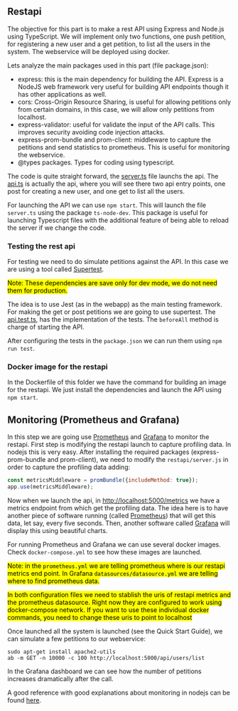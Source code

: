 ## Restapi
The objective for this part is to make a rest API using Express and Node.js using TypeScript. We will implement only two functions, one push petition, for registering a new user and a get petition, to list all the users in the system. The webservice will be deployed using docker.

Lets analyze the main packages used in this part (file package.json):
- express: this is the main dependency for building the API. Express is a NodeJS web framework very useful for building API endpoints though it has other applications as well.
- cors: Cross-Origin Resource Sharing, is useful for allowing petitions only from certain domains, in this case, we will allow only petitions from localhost.
- express-validator: useful for validate the input of the API calls. This improves security avoiding code injection attacks.    
- express-prom-bundle and prom-client: middleware to capture the petitions and send statistics to prometheus. This is useful for monitoring the webservice.
- @types packages. Types for coding using typescript.
     
The code is quite straight forward, the [server.ts](restapi/server.ts) file launchs the api. The [api.ts](restapi/api.ts) is actually the api, where you will see there two api entry points, one post for creating a new user, and one get to list all the users. 

For launching the API we can use `npm start`. This will launch the file `server.ts` using the package `ts-node-dev`. This package is useful for launching Typescript files with the additional feature of being able to reload the server if we change the code.

### Testing the rest api
For testing we need to do simulate petitions against the API. In this case we are using a tool called [Supertest](https://www.npmjs.com/package/supertest).

<mark>Note: These dependencies are save only for dev mode, we do not need them for production.</mark>

The idea is to use Jest (as in the webapp) as the main testing framework. For making the get or post petitions we are going to use supertest. The [api.test.ts](restapi/tests/api.test.ts), has the implementation of the tests. The `beforeAll` method is charge of starting the API.

After configuring the tests in the `package.json` we can run them using `npm run test`.

### Docker image for the restapi
In the Dockerfile of this folder we have the command for building an image for the restapi. We just install the dependencies and launch the API using `npm start`.

## Monitoring (Prometheus and Grafana)
In this step we are going use [Prometheus](https://prometheus.io/) and [Grafana](https://grafana.com/) to monitor the restapi. First step is modifying the restapi launch to capture profiling data. In nodejs this is very easy. After installing the required packages (express-prom-bundle and prom-client), we need to modify the `restapi/server.js` in order to capture the profiling data adding:
```javascript
const metricsMiddleware = promBundle({includeMethod: true});
app.use(metricsMiddleware);
```
Now when we launch the api, in [http://localhost:5000/metrics](http://localhost:5000/metrics) we have a metrics endpoint from which get the profiling data. The idea here is to have another piece of software running (called [Prometheus](https://prometheus.io/)) that will get this data, let say, every five seconds. Then, another software called [Grafana](https://grafana.com/) will display this using beautiful charts.

For running Prometheus and Grafana we can use several docker images. Check `docker-compose.yml` to see how these images are launched. 

<mark>Note: in the `prometheus.yml` we are telling prometheus where is our restapi metrics end point. In Grafana `datasources/datasource.yml` we are telling where to find prometheus data.</mark>

<mark>In both configuration files we need to stablish the uris of restapi metrics and the prometheus datasource. Right now they are configured to work using docker-compose network. If you want to use these individual docker commands, you need to change these uris to point to localhost</mark>

Once launched all the system is launched (see the Quick Start Guide), we can simulate a few petitions to our webservice:

```
sudo apt-get install apache2-utils
ab -m GET -n 10000 -c 100 http://localhost:5000/api/users/list
```
In the Grafana dashboard we can see how the number of petitions increases dramatically after the call.

A good reference with good explanations about monitoring in nodejs can be found [here](https://github.com/coder-society/nodejs-application-monitoring-with-prometheus-and-grafana).
